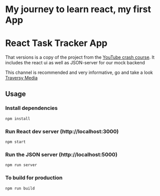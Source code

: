 # My journey to learn react, my first App

# React Task Tracker App

That versions is a copy of the project from the [YouTube crash course](https://www.youtube.com/watch?v=w7ejDZ8SWv8). It includes the react ui as well as JSON-server for our mock backend

This channel is recommended and very informative, go and take a look [Traversy Media](https://www.youtube.com/channel/UC29ju8bIPH5as8OGnQzwJyA)

## Usage

### Install dependencies

```
npm install
```

### Run React dev server (http://localhost:3000)

```
npm start
```

### Run the JSON server (http://localhost:5000)

```
npm run server
```

### To build for production

```
npm run build
```
